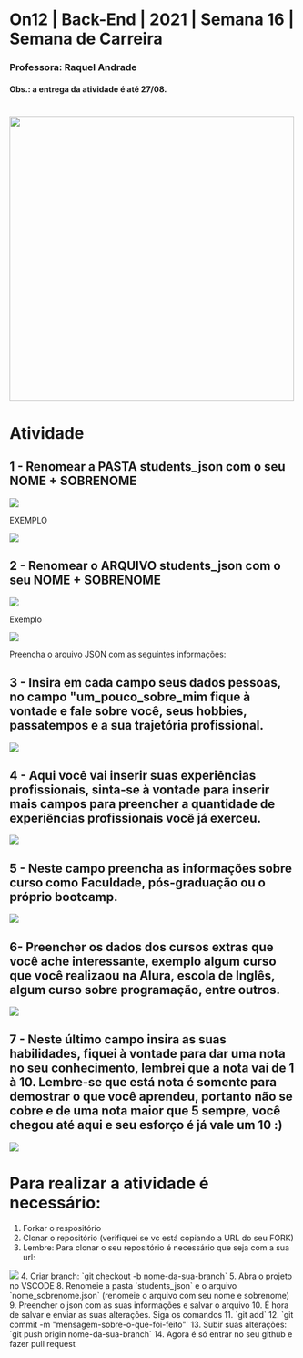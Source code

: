 # On12 | Back-End | 2021 | Semana 16 | Semana de Carreira 

### Professora: Raquel Andrade
#### Obs.: a entrega da atividade é até 27/08.

#
<img src="https://i.ibb.co/481GVFq/Semana-de-Carreira-Reprograma.jpg" width="500" >

# 

# Atividade


## 1 - Renomear a PASTA students_json com o seu NOME + SOBRENOME

<img src="https://i.ibb.co/1RDmv1X/1-etapa.png">

EXEMPLO

<img src="https://i.ibb.co/JndWJr1/2-etapa.png">

## 2 - Renomear o ARQUIVO students_json com o seu NOME + SOBRENOME

<img src="hhttps://i.ibb.co/Lk9zGHB/3-etapa.png">

Exemplo

<img src="https://i.ibb.co/XtSNxSb/4-etapa.png">

Preencha o arquivo JSON com as seguintes informações:

## 3 - Insira em cada campo seus dados pessoas, no campo "um_pouco_sobre_mim fique à vontade e fale sobre você, seus hobbies, passatempos e a sua trajetória profissional. 

<img src="https://i.ibb.co/RgZvSwS/5-etapa-dados-pessoais.png">

## 4 - Aqui você vai inserir suas experiências profissionais, sinta-se à vontade para inserir mais campos para preencher a quantidade de experiências profissionais você já exerceu. 

<img src="https://i.ibb.co/drZTnKs/6-etapa-no-que-ja-trabalhei.png">

## 5 - Neste campo preencha as informações sobre curso como Faculdade, pós-graduação ou o próprio bootcamp.

<img src="https://i.ibb.co/yn6jFXB/7-etapa-estudo.png">

## 6- Preencher os dados dos cursos extras que você ache interessante, exemplo algum curso que você realizaou na Alura, escola de Inglês, algum curso sobre programação, entre outros. 

<img src="https://i.ibb.co/b3DTbSW/8-etapa-cursos-extras.png">

## 7 - Neste último campo insira as suas habilidades, fiquei à vontade para dar uma nota no seu conhecimento, lembrei que a nota vai de 1 à 10. Lembre-se que está nota é somente para demostrar o que você aprendeu, portanto não se cobre e de uma nota maior que 5 sempre, você chegou até aqui e seu esforço é já vale um 10 :)

<img src="https://i.ibb.co/8NDttkB/9-etapa-destque-pontua-o.png"> 

# Para realizar a atividade é necessário:

1. Forkar o respositório 
2. Clonar o repositório (verifiquei se vc está copiando a URL do seu FORK)
3. Lembre: Para clonar o seu repositório é necessário que seja com a sua url:
<img src="https://i.ibb.co/8dvL9Vh/001-clone.png"> 
4. Criar branch: `git checkout -b nome-da-sua-branch`
5. Abra o projeto no VSCODE
8. Renomeie a pasta `students_json` e o arquivo `nome_sobrenome.json` (renomeie o arquivo com seu nome e sobrenome)
9. Preencher o json com as suas informações e salvar o arquivo
10. É hora de salvar e enviar as suas alterações.
    Siga os comandos
11. `git add`
12. `git commit -m "mensagem-sobre-o-que-foi-feito"`
13. Subir suas alterações: `git push origin nome-da-sua-branch`
14. Agora é só entrar no seu github e fazer pull request
